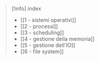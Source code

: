 > [!info] index
> - [[1 - sistemi operativi]]
> - [[2 - processi]]
> - [[3 - scheduling]]
> - [[4 - gestione della memoria]]
> - [[5 - gestione dell'IO]]
> - [[6 - file system]]
